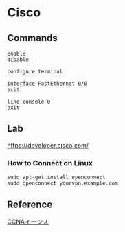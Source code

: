 # Cisco

## Commands

```
enable
disable

configure terminal

interface FastEthernet 0/0
exit

line console 0
exit
```

## Lab

<https://developer.cisco.com/>

### How to Connect on Linux

```bash=
sudo apt-get install openconnect
sudo openconnect yourvpn.example.com
```

## Reference

[CCNAイージス](https://www.infraexpert.com/info/ccnaz7.html)


